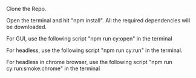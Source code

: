 Clone the Repo.

Open the terminal and hit "npm install". All the required dependencies will be downloaded.

For GUI, use the following script "npm run cy:open" in the terminal

For headless, use the following script "npm run cy:run" in the terminal.

For headless in chrome browser, use the following script "npm run cy:run:smoke:chrome" in the terminal


